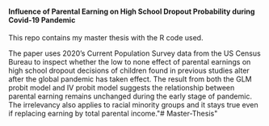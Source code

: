 #### Influence of Parental Earning on High School Dropout Probability during Covid-19 Pandemic

This repo contains my master thesis with the R code used.

The paper uses 2020’s Current Population Survey data from the US Census Bureau to inspect whether the low to none effect of parental earnings on high school dropout decisions of children found in previous studies alter after the global pandemic has taken effect. The result from both the GLM probit model and IV probit model suggests the relationship between parental earning remains unchanged during the early stage of pandemic. The irrelevancy also applies to racial minority groups and it stays true even if replacing earning by total parental income."# Master-Thesis" 
